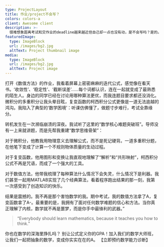 ```yaml
---
type: ProjectLayout
title: 作业/project不会写？
colors: colors-a
client: Awesome client
description: >-
  很难想象距离考试和交作业的deadline越来越近但自己却一点也没有动，是不会写吗？是的。是懒惰吗？是的。那课程还要不要过了？不要（不是）。语言不适应，同学不给你借鉴，老师太变态，这可以成为借口但谁会听你的借口，把A甩他脸上。
featuredImage:
  type: ImageBlock
  url: /images/bg2.jpg
  altText: Project thumbnail image
media:
  type: ImageBlock
  url: /images/bg2.jpg
  altText: Project image
---
```


打开《数值方法》的作业，我看着屏幕上密密麻麻的迭代公式，感觉像在看天书。‘收敛性’、‘稳定性’、‘截断误差’……每个词都认识，连在一起就变成了最熟悉的陌生人。身边的同学已经在讨论用哪种算法更优，而我连题目要求都还没消化。微积分的多重积分让我头晕目眩，复变函数的柯西积分公式更像是一道无法逾越的鸿沟。我陷入了典型的‘数学困境’：听课仿佛懂了，做题寸步难行，考试全靠缘分。

转机发生在一次濒临崩溃的深夜。我试听了这里的“数学核心难题突破班”。导师没有一上来就讲题，而是先帮我重建“数学思维骨架”：

对于微积分，他教我用物理意义去理解公式，而不是死记硬背。一道多重积分题，在他笔下变成了计算一个不规则物体质量的生动过程。

对于复变函数，他用图形和变换让我直观地理解了“解析”和“共形映射”，柯西积分公式不再是咒语，而成了一个强大的工具。

对于数值方法，他带我梳理了每种算法什么情况下会失灵，什么情况下是利器。我们甚至一起用MATLAB实现了几个经典算法，看着程序跑出结果的那一刻，我第一次感受到了创造知识的快乐。

结果是震撼的。我不再是那个害怕数学的我。期中考试，我的数值方法拿了A，复变函数拿了A-。最重要的是，我拥有了面对任何数学难题的信心和方法。当你真正理解了内核，数学就不再是噩梦，而是你手中最锋利的武器。”

> “Everybody should learn mathematics, because it teaches you how to think.”

你也在数学的深海里挣扎吗？
别让公式定义你的GPA！加入我们的数学大师班，让我们一起把抽象的数学，变成你实实在在的A。
【立即预约数学能力诊断】
